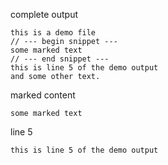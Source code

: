 
complete output
```
this is a demo file
// --- begin snippet ---
some marked text
// --- end snippet ---
this is line 5 of the demo output
and some other text.

```

marked content
```
some marked text
```

line 5
```
this is line 5 of the demo output
```
